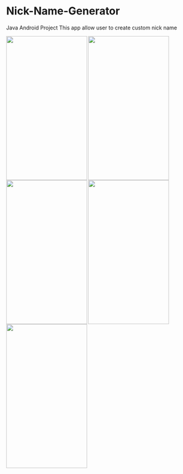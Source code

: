 # Nick-Name-Generator
Java Android Project
This app allow user to create custom nick name 

<a href="url"><img src="https://scontent.fhph1-3.fna.fbcdn.net/v/t1.15752-9/251998873_634074417607201_7538299619183108435_n.jpg?_nc_cat=103&ccb=1-5&_nc_sid=ae9488&_nc_ohc=N239Os2s68IAX8dj_JA&_nc_ht=scontent.fhph1-3.fna&oh=df5f98e30cb678828368e6841df066cb&oe=61AA5705" align="left" height="384" width="216" ></a>

<a href="url"><img src="https://scontent.fhph1-3.fna.fbcdn.net/v/t1.15752-9/252810220_640677187309460_3500362781505770002_n.jpg?_nc_cat=107&ccb=1-5&_nc_sid=ae9488&_nc_ohc=nw_9a5OOQSoAX_stajX&_nc_ht=scontent.fhph1-3.fna&oh=9e7779b3c88db761d2bb6010011b0158&oe=61A81256" align="left" height="384" width="216" ></a>

<a href="url"><img src="https://scontent.fhph1-1.fna.fbcdn.net/v/t1.15752-9/249412428_1079069739508140_5845268901000477402_n.jpg?_nc_cat=100&ccb=1-5&_nc_sid=ae9488&_nc_ohc=mkWa5az_FUIAX9Jhgtu&_nc_ht=scontent.fhph1-1.fna&oh=374370ef03540002d098d82d94f61d06&oe=61A94CB8" align="left" height="384" width="216" ></a>

<a href="url"><img src="https://scontent.fhph1-3.fna.fbcdn.net/v/t1.15752-9/251482933_1031947514046087_4610312908422961072_n.jpg?_nc_cat=102&ccb=1-5&_nc_sid=ae9488&_nc_ohc=4ezMk5-UJsgAX-3i61L&_nc_ht=scontent.fhph1-3.fna&oh=e9323ecba800393f474b1d242249df1f&oe=61AAE0CD" align="left" height="384" width="216" ></a>

<a href="url"><img src="https://scontent.fhph1-1.fna.fbcdn.net/v/t1.15752-9/248340073_1249404328901668_2612197451010558318_n.jpg?_nc_cat=104&ccb=1-5&_nc_sid=ae9488&_nc_ohc=AWu49mBDBZ0AX_5FPRi&_nc_ht=scontent.fhph1-1.fna&oh=190a59ec253c9cdcbe989311fbfbb758&oe=61A8724A" align="left" height="384" width="216" ></a>
